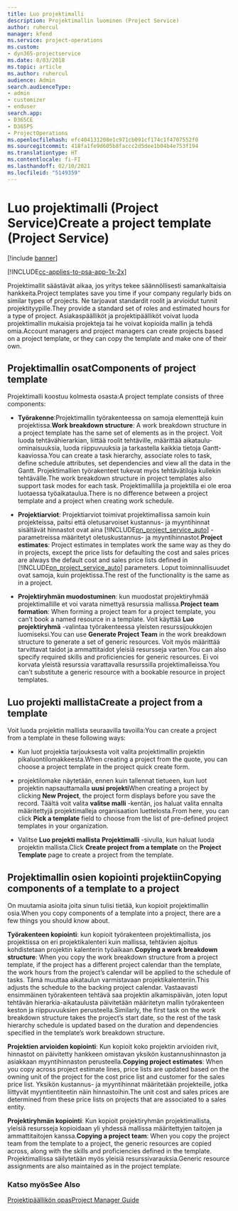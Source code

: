```yaml
---
title: Luo projektimalli
description: Projektimallin luominen (Project Service)
author: ruhercul
manager: kfend
ms.service: project-operations
ms.custom:
- dyn365-projectservice
ms.date: 8/03/2018
ms.topic: article
ms.author: ruhercul
audience: Admin
search.audienceType:
- admin
- customizer
- enduser
search.app:
- D365CE
- D365PS
- ProjectOperations
ms.openlocfilehash: efc404131208e1c971cb091cf174c1f4707552f0
ms.sourcegitcommit: 418fa1fe9d605b8faccc2d5dee1b04b4e753f194
ms.translationtype: HT
ms.contentlocale: fi-FI
ms.lasthandoff: 02/10/2021
ms.locfileid: "5149359"
---
```

# <a name="create-a-project-template-project-service"></a><span data-ttu-id="33835-103">Luo projektimalli (Project Service)</span><span class="sxs-lookup"><span data-stu-id="33835-103">Create a project template (Project Service)</span></span>

[!include [banner](../includes/psa-now-project-operations.md)]

[!INCLUDE[cc-applies-to-psa-app-1x-2x](../includes/cc-applies-to-psa-app-1x-2x.md)]

<span data-ttu-id="33835-104">Projektimallit säästävät aikaa, jos yritys tekee säännöllisesti samankaltaisia hankkeita.</span><span class="sxs-lookup"><span data-stu-id="33835-104">Project templates save you time if your company regularly bids on similar types of projects.</span></span> <span data-ttu-id="33835-105">Ne tarjoavat standardit roolit ja arvioidut tunnit projektityypille.</span><span class="sxs-lookup"><span data-stu-id="33835-105">They provide a standard set of roles and estimated hours for a type of project.</span></span> <span data-ttu-id="33835-106">Asiakaspäälliköt ja projektipäälliköt voivat luoda projektimallin mukaisia projekteja tai he voivat kopioida mallin ja tehdä omia.</span><span class="sxs-lookup"><span data-stu-id="33835-106">Account managers and project managers can create projects based on a project template, or they can copy the template and make one of their own.</span></span>  
  
## <a name="components-of-project-template"></a><span data-ttu-id="33835-107">Projektimallin osat</span><span class="sxs-lookup"><span data-stu-id="33835-107">Components of project template</span></span>
 <span data-ttu-id="33835-108">Projektimalli koostuu kolmesta osasta:</span><span class="sxs-lookup"><span data-stu-id="33835-108">A project template consists of three components:</span></span>  
  
- <span data-ttu-id="33835-109">**Työrakenne**:Projektimallin työrakenteessa on samoja elementtejä kuin projektissa.</span><span class="sxs-lookup"><span data-stu-id="33835-109">**Work breakdown structure**: A work breakdown structure in a project template has the same set of elements as in the project.</span></span> <span data-ttu-id="33835-110">Voit luoda tehtävähierarkian, liittää roolit tehtäville, määrittää aikataulu-ominaisuuksia, luoda riippuvuuksia ja tarkastella kaikkia tietoja Gantt-kaaviossa.</span><span class="sxs-lookup"><span data-stu-id="33835-110">You can create a task hierarchy, associate roles to task, define schedule attributes, set dependencies and view all the data in the Gantt.</span></span> <span data-ttu-id="33835-111">Projektimallien työrakenteet tukevat myös tehtävätiloja kullekin tehtävälle.</span><span class="sxs-lookup"><span data-stu-id="33835-111">The work breakdown structure in project templates also support task modes for each task.</span></span> <span data-ttu-id="33835-112">Projektimallilla ja projektilla ei ole eroa luotaessa työaikataulua.</span><span class="sxs-lookup"><span data-stu-id="33835-112">There is no difference between a project template and a project when creating work schedule.</span></span>  
  
- <span data-ttu-id="33835-113">**Projektiarviot**: Projektiarviot toimivat projektimallissa samoin kuin projekteissa, paitsi että oletusarvoiset kustannus- ja myyntihinnat sisältävät hinnastot ovat aina [!INCLUDE[pn_project_service_auto](../includes/pn-project-service-auto.md)] -parametreissa määritetyt oletuskustannus- ja myyntihinnastot.</span><span class="sxs-lookup"><span data-stu-id="33835-113">**Project estimates**: Project estimates in templates work the same way as they do in projects, except the price lists for defaulting the cost and sales prices are always the default cost and sales price lists defined in [!INCLUDE[pn_project_service_auto](../includes/pn-project-service-auto.md)] parameters.</span></span> <span data-ttu-id="33835-114">Loput toiminnallisuudet ovat samoja, kuin projektissa.</span><span class="sxs-lookup"><span data-stu-id="33835-114">The rest of the functionality is the same as in a project.</span></span>  
  
- <span data-ttu-id="33835-115">**Projektiryhmän muodostuminen**: kun muodostat projektiryhmää projektimallille et voi varata nimettyä resurssia mallissa.</span><span class="sxs-lookup"><span data-stu-id="33835-115">**Project team formation**: When forming a project team for a project template, you can’t book a named resource in a template.</span></span> <span data-ttu-id="33835-116">Voit käyttää **Luo projektiryhmä** -valintaa työrakenteessa yleisten resurssijoukkojen luomiseksi.</span><span class="sxs-lookup"><span data-stu-id="33835-116">You can use **Generate Project Team** in the work breakdown structure to generate a set of generic resources.</span></span> <span data-ttu-id="33835-117">Voit myös määrittää tarvittavat taidot ja ammattitaidot yleisiä resursseja varten.</span><span class="sxs-lookup"><span data-stu-id="33835-117">You can also specify required skills and proficiencies for generic resources.</span></span> <span data-ttu-id="33835-118">Ei voi korvata yleistä resurssia varattavalla resurssilla projektimalleissa.</span><span class="sxs-lookup"><span data-stu-id="33835-118">You can’t substitute a generic resource with a bookable resource in project templates.</span></span>  
  
## <a name="create-a-project-from-a-template"></a><span data-ttu-id="33835-119">Luo projekti mallista</span><span class="sxs-lookup"><span data-stu-id="33835-119">Create a project from a template</span></span>  
 <span data-ttu-id="33835-120">Voit luoda projektin mallista seuraavilla tavoilla:</span><span class="sxs-lookup"><span data-stu-id="33835-120">You can create a project from a template in these following ways:</span></span>  
  
-   <span data-ttu-id="33835-121">Kun luot projektia tarjouksesta voit valita projektimallin projektin pikaluontilomakkeesta.</span><span class="sxs-lookup"><span data-stu-id="33835-121">When creating a project from the quote, you can choose a project template in the project quick create form.</span></span>  
  
-   <span data-ttu-id="33835-122">projektilomake näytetään, ennen kuin tallennat tietueen, kun luot projektin napsauttamalla **uusi projekti**</span><span class="sxs-lookup"><span data-stu-id="33835-122">When creating a project by clicking **New Project**, the project form displays before you save the record.</span></span> <span data-ttu-id="33835-123">Täältä voit valita **valitse malli** -kentän, jos haluat valita ennalta määritettyjä projektimalleja organisaation luettelosta.</span><span class="sxs-lookup"><span data-stu-id="33835-123">From here, you can click **Pick a template** field to choose from the list of pre-defined project templates in your organization.</span></span>  
  
-   <span data-ttu-id="33835-124">Valitse **Luo projekti mallista** **Projektimalli** -sivulla, kun haluat luoda projektin mallista.</span><span class="sxs-lookup"><span data-stu-id="33835-124">Click **Create project from a template** on the **Project Template** page to create a project from the template.</span></span>  
  
## <a name="copying-components-of-a-template-to-a-project"></a><span data-ttu-id="33835-125">Projektimallin osien kopiointi projektiin</span><span class="sxs-lookup"><span data-stu-id="33835-125">Copying components of a template to a project</span></span>  
 <span data-ttu-id="33835-126">On muutamia asioita joita sinun tulisi tietää, kun kopioit projektimallin osia.</span><span class="sxs-lookup"><span data-stu-id="33835-126">When you copy components of a template into a project, there are a few things you should know about.</span></span>  
  
 <span data-ttu-id="33835-127">**Työrakenteen kopiointi**: kun kopioit työrakenteen projektimallista, jos projektissa on eri projektikalenteri kuin mallissa, tehtävien ajoitus kohdistetaan projektin kalenterin työaikaan.</span><span class="sxs-lookup"><span data-stu-id="33835-127">**Copying a work breakdown structure**: When you copy the work breakdown structure from a project template, if the project has a different project calendar than the template, the work hours from the project’s calendar will be applied to the schedule of tasks.</span></span> <span data-ttu-id="33835-128">Tämä muuttaa aikataulun varmistavaan projektikalenteriin.</span><span class="sxs-lookup"><span data-stu-id="33835-128">This adjusts the schedule to the backing project calendar.</span></span> <span data-ttu-id="33835-129">Vastaavasti ensimmäinen työrakenteen tehtävä saa projektin alkamispäivän, joten loput tehtävän hierarkia-aikataulusta päivitetään määritetyn mallin työrakenteen keston ja riippuvuuksien perusteella.</span><span class="sxs-lookup"><span data-stu-id="33835-129">Similarly, the first task on the work breakdown structure takes the project’s start date, so the rest of the task hierarchy schedule is updated based on the duration and dependencies specified in the template’s work breakdown structure.</span></span>  
  
 <span data-ttu-id="33835-130">**Projektien arvioiden kopiointi**: Kun kopioit koko projektin arvioiden rivit, hinnastot on päivitetty hankkeen omistavan yksikön kustannushinnaston ja asiakkaan myyntihinnaston perusteella.</span><span class="sxs-lookup"><span data-stu-id="33835-130">**Copying project estimates**: When you copy across project estimate lines, price lists are updated based on the owning unit of the project for the cost price list and customer for the sales price list.</span></span> <span data-ttu-id="33835-131">Yksikön kustannus- ja myyntihinnat määritetään projekteille, jotka liittyvät myyntientiteetin näin hinnastoihin.</span><span class="sxs-lookup"><span data-stu-id="33835-131">The unit cost and sales prices are determined from these price lists on projects that are associated to a sales entity.</span></span>  
  
 <span data-ttu-id="33835-132">**Projektiryhmän kopiointi**: Kun kopioit projektiryhmän projektimallista, yleisiä resursseja kopioidaan yli yhdessä mallissa määritettyjen taitojen ja ammattitaitojen kanssa.</span><span class="sxs-lookup"><span data-stu-id="33835-132">**Copying a project team**: When you copy the project team from the template to a project, the generic resources are copied across, along with the skills and proficiencies defined in the template.</span></span> <span data-ttu-id="33835-133">Projektimallissa säilytetään myös yleisiä resurssivarauksia.</span><span class="sxs-lookup"><span data-stu-id="33835-133">Generic resource assignments are also maintained as in the project template.</span></span>  
  
### <a name="see-also"></a><span data-ttu-id="33835-134">Katso myös</span><span class="sxs-lookup"><span data-stu-id="33835-134">See Also</span></span>  
 [<span data-ttu-id="33835-135">Projektipäällikön opas</span><span class="sxs-lookup"><span data-stu-id="33835-135">Project Manager Guide</span></span>](../psa/project-manager-guide.md)
